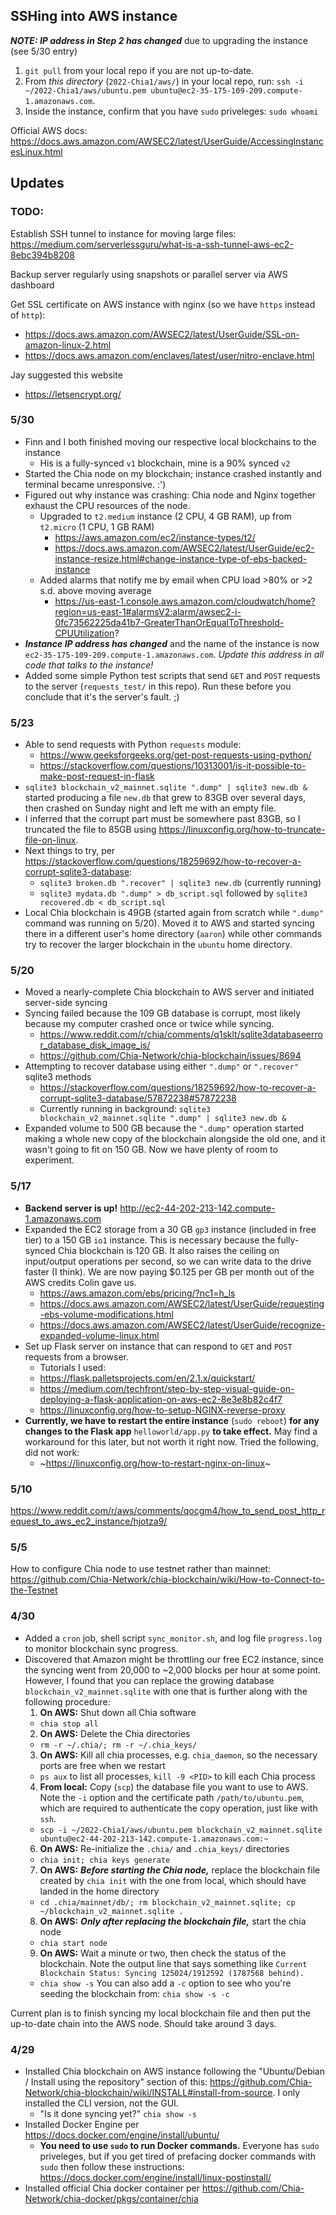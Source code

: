 ## SSHing into AWS instance

***NOTE: IP address in Step 2 has changed*** due to upgrading the instance (see 5/30 entry)

1. `git pull` from your local repo if you are not up-to-date.
2. From _this directory_ (`2022-Chia1/aws/`) in your local repo, run: `ssh -i ~/2022-Chia1/aws/ubuntu.pem ubuntu@ec2-35-175-109-209.compute-1.amazonaws.com`. 
3. Inside the instance, confirm that you have `sudo` priveleges: `sudo whoami`

Official AWS docs:
https://docs.aws.amazon.com/AWSEC2/latest/UserGuide/AccessingInstancesLinux.html

## Updates

### TODO:
Establish SSH tunnel to instance for moving large files: https://medium.com/serverlessguru/what-is-a-ssh-tunnel-aws-ec2-8ebc394b8208

Backup server regularly using snapshots or parallel server via AWS dashboard 

Get SSL certificate on AWS instance with nginx (so we have `https` instead of `http`):
* https://docs.aws.amazon.com/AWSEC2/latest/UserGuide/SSL-on-amazon-linux-2.html
* https://docs.aws.amazon.com/enclaves/latest/user/nitro-enclave.html

Jay suggested this website
* https://letsencrypt.org/

<!-- Other tutorials that I did not follow:
  * https://www.twilio.com/blog/deploy-flask-python-app-aws
  * https://medium.com/techfront/step-by-step-visual-guide-on-deploying-a-flask-application-on-aws-ec2-8e3e8b82c4f7 -->

### 5/30
* Finn and I both finished moving our respective local blockchains to the instance
  * His is a fully-synced `v1` blockchain, mine is a 90% synced `v2`
* Started the Chia node on my blockchain; instance crashed instantly and terminal became unresponsive. :')
* Figured out why instance was crashing: Chia node and Nginx together exhaust the CPU resources of the node.
  * Upgraded to `t2.medium` instance (2 CPU, 4 GB RAM), up from `t2.micro` (1 CPU, 1 GB RAM)
    * https://aws.amazon.com/ec2/instance-types/t2/
    * https://docs.aws.amazon.com/AWSEC2/latest/UserGuide/ec2-instance-resize.html#change-instance-type-of-ebs-backed-instance
  * Added alarms that notify me by email when CPU load >80% or >2 s.d. above moving average
    * https://us-east-1.console.aws.amazon.com/cloudwatch/home?region=us-east-1#alarmsV2:alarm/awsec2-i-0fc73562225da41b7-GreaterThanOrEqualToThreshold-CPUUtilization?
* ***Instance IP address has changed*** and the name of the instance is now `ec2-35-175-109-209.compute-1.amazonaws.com`. _Update this address in all code that talks to the instance!_
* Added some simple Python test scripts that send `GET` and `POST` requests to the server (`requests_test/` in this repo). Run these before you conclude that it's the server's fault. ;)

### 5/23
* Able to send requests with Python `requests` module:
  * https://www.geeksforgeeks.org/get-post-requests-using-python/
  * https://stackoverflow.com/questions/10313001/is-it-possible-to-make-post-request-in-flask
* `sqlite3 blockchain_v2_mainnet.sqlite ".dump" | sqlite3 new.db &` started producing a file `new.db` that grew to 83GB over several days, then crashed on Sunday night and left me with an empty file.  
* I inferred that the corrupt part must be somewhere past 83GB, so I truncated the file to 85GB using https://linuxconfig.org/how-to-truncate-file-on-linux. 
* Next things to try, per https://stackoverflow.com/questions/18259692/how-to-recover-a-corrupt-sqlite3-database:
  * `sqlite3 broken.db ".recover" | sqlite3 new.db` (currently running)
  * `sqlite3 mydata.db ".dump" > db_script.sql` followed by `sqlite3 recovered.db < db_script.sql`
* Local Chia blockchain is 49GB (started again from scratch while `".dump"` command was running on 5/20). Moved it to AWS and started syncing there in a different user's home directory (`aaron`) while other commands try to recover the larger blockchain in the `ubuntu` home directory.

### 5/20
* Moved a nearly-complete Chia blockchain to AWS server and initiated server-side syncing
* Syncing failed because the 109 GB database is corrupt, most likely because my computer crashed once or twice while syncing.
  * https://www.reddit.com/r/chia/comments/q1sklt/sqlite3databaseerror_database_disk_image_is/
  * https://github.com/Chia-Network/chia-blockchain/issues/8694
* Attempting to recover database using either `".dump"` or `".recover"` sqlite3 methods
  * https://stackoverflow.com/questions/18259692/how-to-recover-a-corrupt-sqlite3-database/57872238#57872238 
  * Currently running in background: `sqlite3 blockchain_v2_mainnet.sqlite ".dump" | sqlite3 new.db &`
* Expanded volume to 500 GB because the `".dump"` operation started making a whole new copy of the blockchain alongside the old one, and it wasn't going to fit on 150 GB. Now we have plenty of room to experiment.

### 5/17
* **Backend server is up!** http://ec2-44-202-213-142.compute-1.amazonaws.com
* Expanded the EC2 storage from a 30 GB `gp3` instance (included in free tier) to a 150 GB `io1` instance. This is necessary because the fully-synced Chia blockchain is 120 GB. It also raises the ceiling on input/output operations per second, so we can write data to the drive faster (I think). We are now paying $0.125 per GB per month out of the AWS credits Colin gave us. 
  * https://aws.amazon.com/ebs/pricing/?nc1=h_ls
  * https://docs.aws.amazon.com/AWSEC2/latest/UserGuide/requesting-ebs-volume-modifications.html
  * https://docs.aws.amazon.com/AWSEC2/latest/UserGuide/recognize-expanded-volume-linux.html
* Set up Flask server on instance that can respond to `GET` and `POST` requests from a browser.
  * Tutorials I used: 
  * https://flask.palletsprojects.com/en/2.1.x/quickstart/ 
  * https://medium.com/techfront/step-by-step-visual-guide-on-deploying-a-flask-application-on-aws-ec2-8e3e8b82c4f7
  * https://linuxconfig.org/how-to-setup-NGINX-reverse-proxy
* **Currently, we have to restart the entire instance** (`sudo reboot`) **for any changes to the Flask app** `helloworld/app.py` **to take effect.** May find a workaround for this later, but not worth it right now. Tried the following, did not work:
  * ~https://linuxconfig.org/how-to-restart-nginx-on-linux~

### 5/10
https://www.reddit.com/r/aws/comments/qocgm4/how_to_send_post_http_request_to_aws_ec2_instance/hjotza9/

### 5/5
How to configure Chia node to use testnet rather than mainnet: https://github.com/Chia-Network/chia-blockchain/wiki/How-to-Connect-to-the-Testnet

### 4/30
* Added a `cron` job, shell script `sync_monitor.sh`, and log file `progress.log` to monitor blockchain sync progress.
* Discovered that Amazon might be throttling our free EC2 instance, since the syncing went from 20,000 to ~2,000 blocks per hour at some point. However, I found that you can replace the growing database `blockchain_v2_mainnet.sqlite` with one that is further along with the following procedure:
  1. **On AWS:** Shut down all Chia software 
    * `chia stop all`
  2. **On AWS:** Delete the Chia directories 
  * `rm -r ~/.chia/; rm -r ~/.chia_keys/`
  3. **On AWS:** Kill all chia processes, e.g. `chia_daemon`, so the necessary ports are free when we restart
  * `ps aux` to list all processes, `kill -9 <PID>` to kill each Chia process
  4. **From local:** Copy (`scp`) the database file you want to use to AWS. Note the `-i` option and the certificate path `/path/to/ubuntu.pem`, which are required to authenticate the copy operation, just like with `ssh`. <!-- (In fact, the `scp` documentation says this is passed directly to `ssh`.) --> 
  * `scp -i ~/2022-Chia1/aws/ubuntu.pem blockchain_v2_mainnet.sqlite ubuntu@ec2-44-202-213-142.compute-1.amazonaws.com:~`
  6. **On AWS:** Re-initialize the `.chia/` and `.chia_keys/` directories
  * `chia init; chia keys generate`
  7. **On AWS:** _**Before starting the Chia node,**_ replace the blockchain file created by `chia init` with the one from local, which should have landed in the home directory
  *  `cd .chia/mainnet/db/; rm blockchain_v2_mainnet.sqlite; cp ~/blockchain_v2_mainnet.sqlite .`
  8. **On AWS:** **_Only after replacing the blockchain file,_** start the chia node
  * `chia start node`
  9. **On AWS:** Wait a minute or two, then check the status of the blockchain. Note the output line that says something like `Current Blockchain Status: Syncing 125024/1912592 (1787568 behind).`
  * `chia show -s` You can also add a `-c` option to see who you're seeding the blockchain from: `chia show -s -c`

Current plan is to finish syncing my local blockchain file and then put the up-to-date chain into the AWS node.  Should take around 3 days.
   

### 4/29
* Installed Chia blockchain on AWS instance following the "Ubuntu/Debian / Install using the repository" section of this: https://github.com/Chia-Network/chia-blockchain/wiki/INSTALL#install-from-source.  I only installed the CLI version, not the GUI.
  * "Is it done syncing yet?" `chia show -s`
* Installed Docker Engine per https://docs.docker.com/engine/install/ubuntu/
  * **You need to use `sudo` to run Docker commands.** Everyone has `sudo` priveleges, but if you get tired of prefacing docker commands with `sudo` then follow these instructions: https://docs.docker.com/engine/install/linux-postinstall/
* Installed official Chia docker container per https://github.com/Chia-Network/chia-docker/pkgs/container/chia
